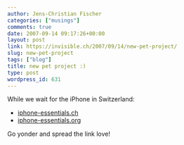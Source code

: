 ```yaml
---
author: Jens-Christian Fischer
categories: ["musings"]
comments: true
date: 2007-09-14 09:17:26+00:00
layout: post
link: https://invisible.ch/2007/09/14/new-pet-project/
slug: new-pet-project
tags: ["blog"]
title: new pet project :)
type: post
wordpress_id: 631
---
```


While we wait for the iPhone in Switzerland:

* [iphone-essentials.ch][1]
* [iphone-essentials.org][2]

Go yonder and spread the link love!

[1]: https://www.iphone-essentials.ch
[2]: https://www.iphone-essentials.org
